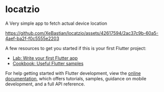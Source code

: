 # locatzio

A Very simple app to fetch actual device location

https://github.com/XeBastian/locatzio/assets/42617594/2ac37c9b-60a5-4aef-ba2f-f0c5555e2203

A few resources to get you started if this is your first Flutter project:

- [Lab: Write your first Flutter app](https://docs.flutter.dev/get-started/codelab)
- [Cookbook: Useful Flutter samples](https://docs.flutter.dev/cookbook)

For help getting started with Flutter development, view the
[online documentation](https://docs.flutter.dev/), which offers tutorials,
samples, guidance on mobile development, and a full API reference.
